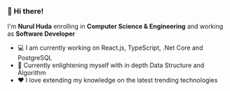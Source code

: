 ### 👋 Hi there!

I'm **Nurul Huda** enrolling in **Computer Science & Engineering** and working as **Software Developer**

- 💻 I am currently working on React.js, TypeScript, .Net Core and PostgreSQL
- 🌱 Currently enlightening myself with in depth Data Structure and Algorithm
- ❤️ I love extending my knowledge on the latest trending technologies
